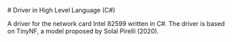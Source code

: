 # Driver in High Level Language (C#)

A driver for the network card Intel 82599 written in C#. The driver is based on TinyNF, a model proposed by Solal Pirelli (2020).
